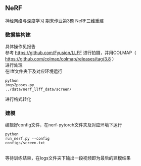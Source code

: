 ## NeRF
神经网络与深度学习 期末作业第3题 NeRF三维重建 <br>
### 数据集构建
具体操作见报告<br>
参考 https://github.com/Fyusion/LLFF 进行拍摄，并用COLMAP（ https://github.com/colmap/colmap/releases/tag/3.8 ）<br>
进行处理<br>
在llff文件夹下及对应环境运行<pre><code>python imgs2poses.py ../data/nerf_llff_data/screen/</code></pre>进行格式转化<br>
### 建模
编辑好config文件，在nerf-pytorch文件夹及对应环境下运行<pre><code>python run_nerf.py --config configs/screen.txt</code></pre><br>等待训练结束，在logs文件夹下输出一段视频即为最后的建模结果
